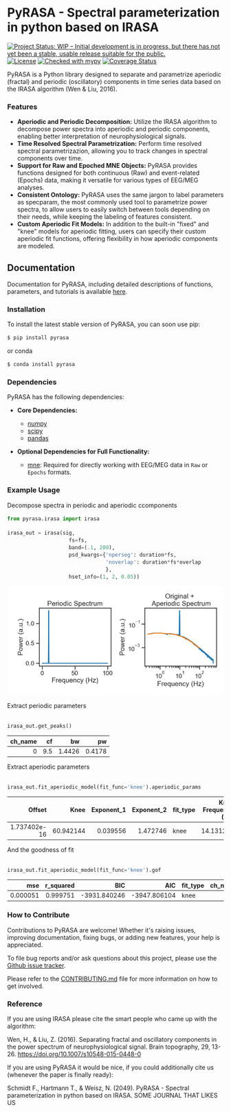 # PyRASA - Spectral parameterization in python based on IRASA

[![Project Status: WIP – Initial development is in progress, but there has not yet been a stable, usable release suitable for the public.](https://www.repostatus.org/badges/latest/wip.svg)](https://www.repostatus.org/#wip)
[![License](https://img.shields.io/badge/License-BSD_2--Clause-orange.svg)](https://opensource.org/licenses/BSD-2-Clause)
[![Checked with mypy](http://www.mypy-lang.org/static/mypy_badge.svg)](http://mypy-lang.org/)
[![Coverage Status](https://coveralls.io/repos/github/schmidtfa/pyrasa/badge.svg?branch=main)](https://coveralls.io/github/schmidtfa/pyrasa?branch=main)


PyRASA is a Python library designed to separate and parametrize aperiodic (fractal) and periodic (oscillatory) components in time series data based on the IRASA algorithm (Wen & Liu, 2016).

### Features
- **Aperiodic and Periodic Decomposition:** Utilize the IRASA algorithm to decompose power spectra into aperiodic and periodic components, enabling better interpretation of neurophysiological signals.
- **Time Resolved Spectral Parametrization:** Perform time resolved spectral parametrizazion, allowing you to track changes in spectral components over time.
- **Support for Raw and Epoched MNE Objects:** PyRASA provides functions designed for both continuous (Raw) and event-related (Epochs) data, making it versatile for various types of EEG/MEG analyses.
- **Consistent Ontology:** PyRASA uses the same jargon to label parameters as specparam, the most commonly used tool to parametrize power spectra, to allow users to easily switch between tools depending on their needs, while keeping the labeling of features consistent.
- **Custom Aperiodic Fit Models:** In addition to the built-in "fixed" and "knee" models for aperiodic fitting, users can specify their custom aperiodic fit functions, offering flexibility in how aperiodic components are modeled.


## Documentation
Documentation for PyRASA, including detailed descriptions of functions, parameters, and tutorials is available [here](https://schmidtfa.github.io/pyrasa/index.html).


### Installation
To install the latest stable version of PyRASA, you can soon use pip:

```bash
$ pip install pyrasa
```

or conda

```bash
$ conda install pyrasa 
```

### Dependencies

PyRASA has the following dependencies:
- **Core Dependencies:**
  - [numpy](https://github.com/numpy/numpy)
  - [scipy](https://github.com/scipy/scipy)
  - [pandas](https://github.com/pandas-dev/pandas)

- **Optional Dependencies for Full Functionality:**
  - [mne](https://github.com/mne-tools/mne-python): Required for directly working with EEG/MEG data in `Raw` or `Epochs` formats.


### Example Usage

Decompose spectra in periodic and aperiodic ccomponents

```python
from pyrasa.irasa import irasa

irasa_out = irasa(sig, 
                    fs=fs, 
                    band=(.1, 200), 
                    psd_kwargs={'nperseg': duration*fs, 
                                'noverlap': duration*fs*overlap
                                },
                    hset_info=(1, 2, 0.05))

```

![image info](./simulations/example_knee.png)

Extract periodic parameters

```python

irasa_out.get_peaks()

```
|   ch_name |   cf |      bw |     pw |
|----------:|-----:|--------:|-------:|
|         0 |  9.5 | 1.4426 | 0.4178 |

Extract aperiodic parameters

```python

irasa_out.fit_aperiodic_model(fit_func='knee').aperiodic_params

```

|   Offset |   Knee |   Exponent_1 |   Exponent_2 | fit_type   |   Knee Frequency (Hz) |   tau |   ch_name |
|---------:|-------:|-------------:|-------------:|:-----------|----------------------:|----------:|----------:|
|  	1.737402e-16 | 60.942144 |     0.039556 |      1.472746	 | knee       |               14.131277 |         0.011263 |         0 |

And the goodness of fit

```python

irasa_out.fit_aperiodic_model(fit_func='knee').gof

```

|         mse |   r_squared |      BIC |      AIC | fit_type   |   ch_name |
|------------:|------------:|---------:|---------:|:-----------|----------:|
| 0.000051 |    0.999751 | -3931.840246 | -3947.806104 | knee       |         0 |


### How to Contribute

Contributions to PyRASA are welcome! Whether it's raising issues, improving documentation, fixing bugs, or adding new features, your help is appreciated. 

To file bug reports and/or ask questions about this project, please use the [Github issue tracker](https://github.com/schmidtfa/pyrasa/issues).

Please refer to the [CONTRIBUTING.md](https://github.com/schmidtfa/pyrasa/blob/main/CONTRIBUTING.md) file for more information on how to get involved.


### Reference

If you are using IRASA please cite the smart people who came up with the algorithm:

Wen, H., & Liu, Z. (2016). Separating fractal and oscillatory components in the power spectrum of neurophysiological signal. Brain topography, 29, 13-26. https://doi.org/10.1007/s10548-015-0448-0

If you are using PyRASA it would be nice, if you could additionally cite us (whenever the paper is finally ready):

Schmidt F., Hartmann T., & Weisz, N. (2049). PyRASA - Spectral parameterization in python based on IRASA. SOME JOURNAL THAT LIKES US